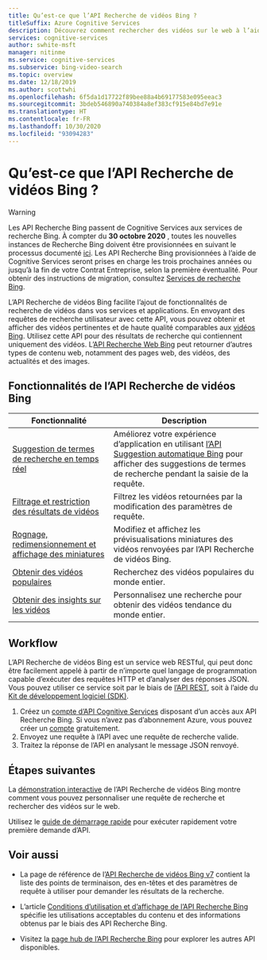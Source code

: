 ```yaml
---
title: Qu’est-ce que l’API Recherche de vidéos Bing ?
titleSuffix: Azure Cognitive Services
description: Découvrez comment rechercher des vidéos sur le web à l’aide de l’API Recherche de vidéos Bing.
services: cognitive-services
author: swhite-msft
manager: nitinme
ms.service: cognitive-services
ms.subservice: bing-video-search
ms.topic: overview
ms.date: 12/18/2019
ms.author: scottwhi
ms.openlocfilehash: 6f5da1d17722f89bee88a4b69177583e095eeac3
ms.sourcegitcommit: 3bdeb546890a740384a8ef383cf915e84bd7e91e
ms.translationtype: HT
ms.contentlocale: fr-FR
ms.lasthandoff: 10/30/2020
ms.locfileid: "93094283"
---
```

# <a name="what-is-the-bing-video-search-api"></a>Qu’est-ce que l’API Recherche de vidéos Bing ?

> [!WARNING]
> Les API Recherche Bing passent de Cognitive Services aux services de recherche Bing. À compter du **30 octobre 2020** , toutes les nouvelles instances de Recherche Bing doivent être provisionnées en suivant le processus documenté [ici](https://aka.ms/cogsvcs/bingmove).
> Les API Recherche Bing provisionnées à l’aide de Cognitive Services seront prises en charge les trois prochaines années ou jusqu’à la fin de votre Contrat Entreprise, selon la première éventualité.
> Pour obtenir des instructions de migration, consultez [Services de recherche Bing](https://aka.ms/cogsvcs/bingmigration).

L’API Recherche de vidéos Bing facilite l’ajout de fonctionnalités de recherche de vidéos dans vos services et applications. En envoyant des requêtes de recherche utilisateur avec cette API, vous pouvez obtenir et afficher des vidéos pertinentes et de haute qualité comparables aux [vidéos Bing](https://www.bing.com/video). Utilisez cette API pour des résultats de recherche qui contiennent uniquement des vidéos. L’[API Recherche Web Bing](../bing-web-search/search-the-web.md) peut retourner d’autres types de contenu web, notamment des pages web, des vidéos, des actualités et des images.

## <a name="bing-video-search-api-features"></a>Fonctionnalités de l’API Recherche de vidéos Bing

| Fonctionnalité                                                                                                                                                                                 | Description                                                                                                                                                            |
|-----------------------------------------------------------------------------------------------------------------------------------------------------------------------------------------|------------------------------------------------------------------------------------------------------------------------------------------------------------------------|
| [Suggestion de termes de recherche en temps réel](concepts/sending-requests.md#suggest-search-terms-with-the-bing-autosuggest-api) | Améliorez votre expérience d’application en utilisant [l’API Suggestion automatique Bing](../bing-autosuggest/get-suggested-search-terms.md) pour afficher des suggestions de termes de recherche pendant la saisie de la requête. |
| [Filtrage et restriction des résultats de vidéos](concepts/get-videos.md#filtering-videos)                      | Filtrez les vidéos retournées par la modification des paramètres de requête.                                                                                                       |
| [Rognage, redimensionnement et affichage des miniatures](../bing-web-search/resize-and-crop-thumbnails.md)                                                | Modifiez et affichez les prévisualisations miniatures des vidéos renvoyées par l’API Recherche de vidéos Bing.                                                                                      |
| [Obtenir des vidéos populaires](trending-videos.md) | Recherchez des vidéos populaires du monde entier.                                                                                                          |
| [Obtenir des insights sur les vidéos](video-insights.md) | Personnalisez une recherche pour obtenir des vidéos tendance du monde entier.                                                                                                          |

## <a name="workflow"></a>Workflow

L’API Recherche de vidéos Bing est un service web RESTful, qui peut donc être facilement appelé à partir de n’importe quel langage de programmation capable d’exécuter des requêtes HTTP et d’analyser des réponses JSON. Vous pouvez utiliser ce service soit par le biais de [l’API REST](csharp.md), soit à l’aide du [Kit de développement logiciel (SDK)](video-search-sdk-quickstart.md).

1. Créez un [compte d’API Cognitive Services](https://docs.microsoft.com/azure/cognitive-services/cognitive-services-apis-create-account) disposant d’un accès aux API Recherche Bing. Si vous n’avez pas d’abonnement Azure, vous pouvez créer un [compte](https://azure.microsoft.com/free/cognitive-services/) gratuitement.
2. Envoyez une requête à l’API avec une requête de recherche valide.
3. Traitez la réponse de l’API en analysant le message JSON renvoyé.


## <a name="next-steps"></a>Étapes suivantes

La [démonstration interactive](https://azure.microsoft.com/services/cognitive-services/bing-video-search-api/) de l’API Recherche de vidéos Bing montre comment vous pouvez personnaliser une requête de recherche et rechercher des vidéos sur le web.

Utilisez le [guide de démarrage rapide](csharp.md) pour exécuter rapidement votre première demande d’API.

## <a name="see-also"></a>Voir aussi

* La page de référence de l’[API Recherche de vidéos Bing v7](https://docs.microsoft.com/rest/api/cognitiveservices-bingsearch/bing-video-api-v7-reference) contient la liste des points de terminaison, des en-têtes et des paramètres de requête à utiliser pour demander les résultats de la recherche.

* L’article [Conditions d’utilisation et d’affichage de l’API Recherche Bing](./useanddisplayrequirements.md) spécifie les utilisations acceptables du contenu et des informations obtenus par le biais des API Recherche Bing.

* Visitez la [page hub de l’API Recherche Bing](../bing-web-search/search-the-web.md) pour explorer les autres API disponibles.